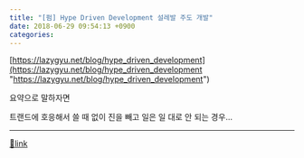 ```yaml
---
title: "[펌] Hype Driven Development 설레발 주도 개발"
date: 2018-06-29 09:54:13 +0900
categories: 
---
```

  

[https://lazygyu.net/blog/hype_driven_development](https://lazygyu.net/blog/hype_driven_development "https://lazygyu.net/blog/hype_driven_development")  


요약으로 말하자면

트랜드에 호응해서 쓸 때 없이 진을 빼고 일은 일 대로 안 되는 경우...



  ***
[🔗link](http://www.mins01.com/mh/tech/read/1169)